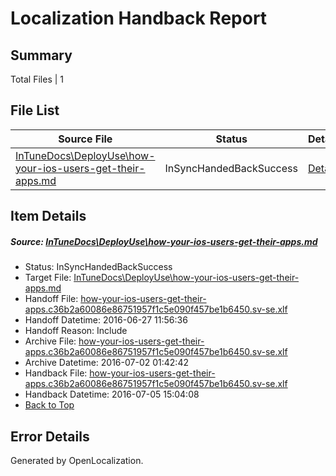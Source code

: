 # <a name='report-top'></a> Localization Handback Report

## Summary
 Total Files | 1

## File List
 Source File | Status | Details 
 ----------- | ------ | ------- 
 [InTuneDocs\DeployUse\how-your-ios-users-get-their-apps.md](https://github.com/Microsoft/IntuneDocs-pr/blob/779127bfd39145010f0d9b6609286aaf4dedfdc8/InTuneDocs/DeployUse/how-your-ios-users-get-their-apps.md) | InSyncHandedBackSuccess | [Details](#f36bc73d3397fef5bebe6896d91bcffcd5507cfc50)

## Item Details
##### <a name='f36bc73d3397fef5bebe6896d91bcffcd5507cfc50'></a> Source: [InTuneDocs\DeployUse\how-your-ios-users-get-their-apps.md](https://github.com/Microsoft/IntuneDocs-pr/blob/779127bfd39145010f0d9b6609286aaf4dedfdc8/InTuneDocs/DeployUse/how-your-ios-users-get-their-apps.md)
* Status: InSyncHandedBackSuccess
* Target File: [InTuneDocs\DeployUse\how-your-ios-users-get-their-apps.md](https://github.com/Microsoft/IntuneDocs-pr.sv-se/blob/cb3f849e89b1c28d4f0aeb340164c9d13eb405fd/InTuneDocs/DeployUse/how-your-ios-users-get-their-apps.md)
* Handoff File: [how-your-ios-users-get-their-apps.c36b2a60086e86751957f1c5e090f457be1b6450.sv-se.xlf](https://github.com/Microsoft/EM.handoff/blob/0dd1cdd2bf038c568241ea24f554069c2cedc934/ol-handoff/Microsoft/IntuneDocs-pr.sv-se/master/how-your-ios-users-get-their-apps.c36b2a60086e86751957f1c5e090f457be1b6450.sv-se.xlf)
* Handoff Datetime: 2016-06-27 11:56:36
* Handoff Reason: Include
* Archive File: [how-your-ios-users-get-their-apps.c36b2a60086e86751957f1c5e090f457be1b6450.sv-se.xlf](https://github.com/Microsoft/EM.handoff/blob/6647a9fd3b025f6ba1638a28c09bdbdaa19ca091/ol-handoff/Microsoft/IntuneDocs-pr.sv-se/master/archive/how-your-ios-users-get-their-apps.c36b2a60086e86751957f1c5e090f457be1b6450.sv-se.xlf)
* Archive Datetime: 2016-07-02 01:42:42
* Handback File: [how-your-ios-users-get-their-apps.c36b2a60086e86751957f1c5e090f457be1b6450.sv-se.xlf](https://github.com/Microsoft/EM.handback/blob/b8f81409623d3b0b100c10e563eaac22cd12aac1/ol-handback/Microsoft/IntuneDocs-pr.sv-se/master/how-your-ios-users-get-their-apps.c36b2a60086e86751957f1c5e090f457be1b6450.sv-se.xlf)
* Handback Datetime: 2016-07-05 15:04:08
* [Back to Top](#report-top)


## Error Details

Generated by OpenLocalization.
